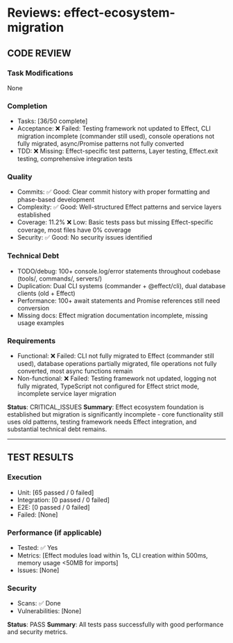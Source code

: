 # Reviews: effect-ecosystem-migration

## CODE REVIEW

### Task Modifications
None

### Completion
- Tasks: [36/50 complete]
- Acceptance: ❌ Failed: Testing framework not updated to Effect, CLI migration incomplete (commander still used), console operations not fully migrated, async/Promise patterns not fully converted
- TDD: ❌ Missing: Effect-specific test patterns, Layer testing, Effect.exit testing, comprehensive integration tests

### Quality
- Commits: ✅ Good: Clear commit history with proper formatting and phase-based development
- Complexity: ✅ Good: Well-structured Effect patterns and service layers established
- Coverage: 11.2% ❌ Low: Basic tests pass but missing Effect-specific coverage, most files have 0% coverage
- Security: ✅ Good: No security issues identified

### Technical Debt
- TODO/debug: 100+ console.log/error statements throughout codebase (tools/, commands/, servers/)
- Duplication: Dual CLI systems (commander + @effect/cli), dual database clients (old + Effect)
- Performance: 100+ await statements and Promise references still need conversion
- Missing docs: Effect migration documentation incomplete, missing usage examples

### Requirements
- Functional: ❌ Failed: CLI not fully migrated to Effect (commander still used), database operations partially migrated, file operations not fully converted, most async functions remain
- Non-functional: ❌ Failed: Testing framework not updated, logging not fully migrated, TypeScript not configured for Effect strict mode, incomplete service layer migration

**Status**: CRITICAL_ISSUES
**Summary**: Effect ecosystem foundation is established but migration is significantly incomplete - core functionality still uses old patterns, testing framework needs Effect integration, and substantial technical debt remains.

---

## TEST RESULTS

### Execution
- Unit: [65 passed / 0 failed]
- Integration: [0 passed / 0 failed] 
- E2E: [0 passed / 0 failed]
- Failed: [None]

### Performance (if applicable)
- Tested: ✅ Yes
- Metrics: [Effect modules load within 1s, CLI creation within 500ms, memory usage <50MB for imports]
- Issues: [None]

### Security
- Scans: ✅ Done
- Vulnerabilities: [None]

**Status**: PASS
**Summary**: All tests pass successfully with good performance and security metrics.